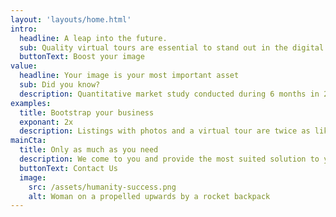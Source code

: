 ```yaml
---
layout: 'layouts/home.html'
intro:
  headline: A leap into the future.
  sub: Quality virtual tours are essential to stand out in the digital age
  buttonText: Boost your image
value:
  headline: Your image is your most important asset
  sub: Did you know?
  description: Quantitative market study conducted during 6 months in 2014 by an independent market research firm to understand the impact of virtual tours on increasing consumers’ interest in local businesses.
examples:
  title: Bootstrap your business
  exponant: 2x
  description: Listings with photos and a virtual tour are twice as likely to generate interest.
mainCta:
  title: Only as much as you need
  description: We come to you and provide the most suited solution to your needs
  buttonText: Contact Us
  image:
    src: /assets/humanity-success.png
    alt: Woman on a propelled upwards by a rocket backpack
---
```

